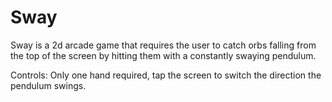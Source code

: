 # Sway

Sway is a 2d arcade game that requires the user to catch orbs falling from the top of the screen by hitting them with a constantly swaying pendulum. 

Controls: 
Only one hand required, tap the screen to switch the direction the pendulum swings.
